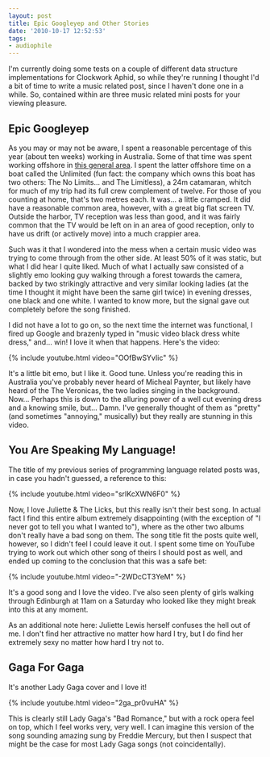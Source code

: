 ```yaml
---
layout: post
title: Epic Googleyep and Other Stories
date: '2010-10-17 12:52:53'
tags:
- audiophile
---
```


I'm currently doing some tests on a couple of different data structure implementations for Clockwork Aphid, so while they're running I thought I'd a bit of time to write a music related post, since I haven't done one in a while. So, contained within are three music related mini posts for your viewing pleasure.

<!-- More -->

## Epic Googleyep

As you may or may not be aware, I spent a reasonable percentage of this year (about ten weeks) working in Australia. Some of that time was spent working offshore in [this general area]. I spent the latter offshore time on a boat called the Unlimited (fun fact: the company which owns this boat has two others: The No Limits... and The Limitless), a 24m catamaran, whitch for much of my trip had its full crew complement of twelve. For those of you counting at home, that's two metres each. It was... a little cramped. It did have a reasonable common area, however, with a great big flat screen TV. Outside the harbor, TV reception was less than good, and it was fairly common that the TV would be left on in an area of good reception, only to have us drift (or actively move) into a much crappier area.  

[this general area]: http://maps.google.com.au/?ie=UTF8&ll=-20.430874,116.702271&spn=1.429723,1.814117&z=10

Such was it that I wondered into the mess when a certain music video was trying to come through from the other side. At least 50% of it was static, but what I did hear I quite liked. Much of what I actually saw consisted of a slightly emo looking guy walking through a forest towards the camera, backed by two strikingly attractive and very similar looking ladies (at the time I thought it might have been the same girl twice) in evening dresses, one black and one white. I wanted to know more, but the signal gave out completely before the song finished.  

I did not have a lot to go on, so the next time the internet was functional, I fired up Google and brazenly typed in "music video black dress white dress," and... win! I love it when that happens. Here's the video:  

{% include youtube.html video="OOfBwSYvIic" %}


It's a little bit emo, but I like it. Good tune. Unless you're reading this in Australia you've probably never heard of Micheal Paynter, but likely have heard of the The Veronicas, the two ladies singing in the background. Now... Perhaps this is down to the alluring power of a well cut evening dress and a knowing smile, but... Damn. I've generally thought of them as "pretty" (and sometimes "annoying," musically) but they really are stunning in this video. 


## You Are Speaking My Language!

The title of my previous series of programming language related posts was, in case you hadn't guessed, a reference to this:  

{% include youtube.html video="srIKcXWN6F0" %}

Now, I love Juliette & The Licks, but this really isn't their best song. In actual fact I find this entire album extremely disappointing (with the exception of "I never got to tell you what I wanted to"), where as the other two albums don't really have a bad song on them. The song title fit the posts quite well, however, so I didn't feel I could leave it out. I spent some time on YouTube trying to work out which other song of theirs I should post as well, and ended up coming to the conclusion that this was a safe bet:  

{% include youtube.html video="-2WDcCT3YeM" %} 

It's a good song and I love the video. I've also seen plenty of girls walking through Edinburgh at 11am on a Saturday who looked like they might break into this at any moment.  

As an additional note here: Juliette Lewis herself confuses the hell out of me. I don't find her attractive no matter how hard I try, but I do find her extremely sexy no matter how hard I try not to. 

## Gaga For Gaga

It's another Lady Gaga cover and I love it!  

{% include youtube.html video="2ga_pr0vuHA" %}

This is clearly still Lady Gaga's "Bad Romance," but with a rock opera feel on top, which I feel works very, very well. I can imagine this version of the song sounding amazing sung by Freddie Mercury, but then I suspect that might be the case for most Lady Gaga songs (not coincidentally).
